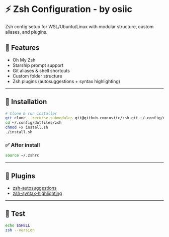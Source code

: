 # ⚡ Zsh Configuration - by osiic

Zsh config setup for WSL/Ubuntu/Linux with modular structure, custom aliases, and plugins.

## 🔧 Features

- Oh My Zsh
- Starship prompt support
- Git aliases & shell shortcuts
- Custom folder structure
- Zsh plugins (autosuggestions + syntax highlighting)

---

## 🚀 Installation

```bash
# Clone & run installer
git clone --recurse-submodules git@github.com:osiic/zsh.git ~/.config/dotfiles/zsh
cd ~/.config/dotfiles/zsh
chmod +x install.sh
./install.sh
````

### ✅ After install

```bash
source ~/.zshrc
```

---

## 🔌 Plugins

* [zsh-autosuggestions](https://github.com/zsh-users/zsh-autosuggestions)
* [zsh-syntax-highlighting](https://github.com/zsh-users/zsh-syntax-highlighting)

---

## 🧪 Test

```bash
echo $SHELL
zsh --version
```
